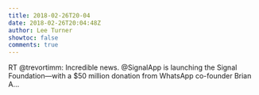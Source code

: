```yaml
---
title: 2018-02-26T20-04
date: 2018-02-26T20:04:48Z
author: Lee Turner
showtoc: false
comments: true
---
```


RT @trevortimm: Incredible news. @SignalApp is launching the Signal Foundation—with a $50 million donation from WhatsApp co-founder Brian A…

